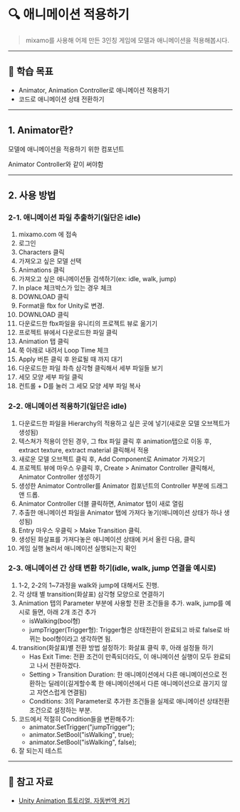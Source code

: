 # 🔍 애니메이션 적용하기

> mixamo를 사용해 어제 만든 3인칭 게임에 모델과 애니메이션을 적용해봅시다.

---

## 🎯 학습 목표

- Animator, Animation Controller로 애니메이션 적용하기
- 코드로 애니메이션 상태 전환하기

---

## 1. Animator란?

모델에 애니메이션을 적용하기 위한 컴포넌트

Animator Controller와 같이 써야함

---

## 2. 사용 방법

### 2-1. 애니메이션 파일 추출하기(일단은 idle)
1. mixamo.com 에 접속
2. 로그인
3. Characters 클릭
4. 가져오고 싶은 모델 선택
5. Animations 클릭
6. 가져오고 싶은 애니메이션들 검색하기(ex: idle, walk, jump)
7. In place 체크박스가 있는 경우 체크
8. DOWNLOAD 클릭
9. Format을 fbx for Unity로 변경.
10. DOWNLOAD 클릭
10. 다운로드한 fbx파일을 유니티의 프로젝트 뷰로 옮기기
11. 프로젝트 뷰에서 다운로드한 파일 클릭
12. Animation 탭 클릭
13. 쭉 아래로 내려서 Loop Time 체크
14. Apply 버튼 클릭 후 완료될 때 까지 대기
15. 다운로드한 파일 좌측 삼각형 클릭해서 세부 파일들 보기
16. 세모 모양 세부 파일 클릭
17. 컨트롤 + D를 눌러 그 세모 모양 세부 파일 복사

### 2-2. 애니메이션 적용하기(일단은 idle)
1. 다운로드한 파일을 Hierarchy의 적용하고 싶은 곳에 넣기(새로운 모델 오브젝트가 생성됨)
2. 텍스쳐가 적용이 안된 경우, 그 fbx 파일 클릭 후 animation탭으로 이동 후, extract texture, extract material 클릭해서 적용
3. 새로운 모델 오브젝트 클릭 후, Add Component로 Animator 가져오기
4. 프로젝트 뷰에 마우스 우클릭 후, Create > Animator Controller 클릭해서, Animator Controller 생성하기
5. 생성한 Animator Controller를 Animator 컴포넌트의 Controller 부분에 드래그 앤 드롭.
6. Animator Controller 더블 클릭하면, Animator 탭이 새로 열림
7. 추출한 애니메이션 파일을 Animator 탭에 가져다 놓기(애니메이션 상태가 하나 생성됨)
8. Entry 마우스 우클릭 > Make Transition 클릭.
9. 생성된 화살표를 가져다놓은 애니메이션 상태에 커서 올린 다음, 클릭
10. 게임 실행 눌러서 애니메이션 실행되는지 확인

### 2-3. 애니메이션 간 상태 변환 하기(idle, walk, jump 연결을 예시로)
1. 1-2, 2-2의 1~7과정을 walk와 jump에 대해서도 진행.
2. 각 상태 별 transition(화살표) 삼각형 모양으로 연결하기
3. Animation 탭의 Parameter 부분에 사용할 전환 조건들을 추가. walk, jump를 예시로 들면, 아래 2개 조건 추가
    - isWalking(bool형)
    - jumpTrigger(Trigger형): Trigger형은 상태전환이 완료되고 바로 false로 바뀌는 bool형이라고 생각하면 됨.
4. transition(화살표)별 전환 방법 설정하기: 화살표 클릭 후, 아래 설정들 하기
    - Has Exit Time: 전환 조건이 만족되더라도, 이 애니메이션 실행이 모두 완료되고 나서 전환하겠다.
    - Setting > Transition Duration: 한 애니메이션에서 다른 애니메이션으로 전환하는 딜레이(길게할수록 한 애니메이션에서 다른 애니메이션으로 끊기지 않고 자연스럽게 연결됨)
    - Conditions: 3의 Parameter로 추가한 조건들을 실제로 애니메이션 상태전환 조건으로 설정하는 부분.
4. 코드에서 적절히 Condition들을 변환해주기:
    - animator.SetTrigger("jumpTrigger");
    - animator.SetBool("isWalking", true);
    - animator.SetBool("isWalking", false);
5. 잘 되는지 테스트

---

## 🔗 참고 자료

- [Unity Animation 튜토리얼. 자동번역 켜기](https://youtube.com/playlist?list=PLwyUzJb_FNeTQwyGujWRLqnfKpV-cj-eO&si=hkfuZ6CT_IO6E_2w)
